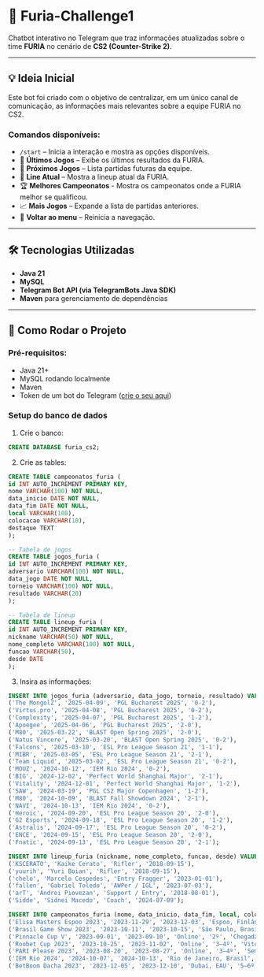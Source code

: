 # 🐅 Furia-Challenge1

Chatbot interativo no Telegram que traz informações atualizadas sobre o time **FURIA** no cenário de **CS2 (Counter-Strike 2)**.

---

## 💡 Ideia Inicial

Este bot foi criado com o objetivo de centralizar, em um único canal de comunicação, as informações mais relevantes sobre a equipe FURIA no CS2.

### Comandos disponíveis:
- `/start` – Inicia a interação e mostra as opções disponíveis.
- 🔫 **Últimos Jogos** – Exibe os últimos resultados da FURIA.
- 📅 **Próximos Jogos** – Lista partidas futuras da equipe.
- 👤 **Line Atual** – Mostra a lineup atual da FURIA.
- 🏆 **Melhores Campeonatos** - Mostra os campeonatos onde a FURIA melhor se qualificou.
- 📈 **Mais Jogos** – Expande a lista de partidas anteriores.
- 🔄 **Voltar ao menu** – Reinicia a navegação.

---

## 🛠️ Tecnologias Utilizadas

- **Java 21**
- **MySQL**
- **Telegram Bot API (via TelegramBots Java SDK)**
- **Maven** para gerenciamento de dependências

---
## 🧪 Como Rodar o Projeto

### Pré-requisitos:

- Java 21+
- MySQL rodando localmente
- Maven
- Token de um bot do Telegram ([crie o seu aqui](https://t.me/BotFather))

### Setup do banco de dados

1. Crie o banco:

```sql
CREATE DATABASE furia_cs2;
```
2. Crie as tables:
```sql
CREATE TABLE campeonatos_furia (
id INT AUTO_INCREMENT PRIMARY KEY,
nome VARCHAR(100) NOT NULL,
data_inicio DATE NOT NULL,
data_fim DATE NOT NULL,
local VARCHAR(100),
colocacao VARCHAR(10),
destaque TEXT
);

-- Tabela de jogos
CREATE TABLE jogos_furia (
id INT AUTO_INCREMENT PRIMARY KEY,
adversario VARCHAR(100) NOT NULL,
data_jogo DATE NOT NULL,
torneio VARCHAR(100) NOT NULL,
resultado VARCHAR(20)
);

-- Tabela de lineup
CREATE TABLE lineup_furia (
id INT AUTO_INCREMENT PRIMARY KEY,
nickname VARCHAR(50) NOT NULL,
nome_completo VARCHAR(100) NOT NULL,
funcao VARCHAR(50),
desde DATE
);
```
3. Insira as informações:
```sql
INSERT INTO jogos_furia (adversario, data_jogo, torneio, resultado) VALUES
('The MongolZ', '2025-04-09', 'PGL Bucharest 2025', '0-2'),
('Virtus.pro', '2025-04-08', 'PGL Bucharest 2025', '0-2'),
('Complexity', '2025-04-07', 'PGL Bucharest 2025', '1-2'),
('Apoegee', '2025-04-06', 'PGL Bucharest 2025', '2-0'),
('M80', '2025-03-22', 'BLAST Open Spring 2025', '2-0'),
('Natus Vincere', '2025-03-20', 'BLAST Open Spring 2025', '0-2'),
('Falcons', '2025-03-10', 'ESL Pro League Season 21', '1-1'),
('MIBR', '2025-03-05', 'ESL Pro League Season 21', '2-1'),
('Team Liquid', '2025-03-02', 'ESL Pro League Season 21', '0-2'),
('MOUZ', '2024-10-12', 'IEM Rio 2024', '0-2'),
('BIG', '2024-12-02', 'Perfect World Shanghai Major', '2-1'),
('Vitality', '2024-12-01', 'Perfect World Shanghai Major', '1-2'),
('SAW', '2024-03-19', 'PGL CS2 Major Copenhagen', '1-2'),
('M80', '2024-10-09', 'BLAST Fall Showdown 2024', '2-1'),
('NAVI', '2024-10-13', 'IEM Rio 2024', '0-2'),
('Heroic', '2024-09-20', 'ESL Pro League Season 20', '2-0'),
('G2 Esports', '2024-09-18', 'ESL Pro League Season 20', '1-2'),
('Astralis', '2024-09-17', 'ESL Pro League Season 20', '0-2'),
('ENCE', '2024-09-15', 'ESL Pro League Season 20', '2-0'),
('Fnatic', '2024-09-13', 'ESL Pro League Season 20', '2-1');

INSERT INTO lineup_furia (nickname, nome_completo, funcao, desde) VALUES
('KSCERATO', 'Kaike Cerato', 'Rifler', '2018-09-15'),
('yuurih', 'Yuri Boian', 'Rifler', '2018-09-15'),
('chelo', 'Marcelo Cespedes', 'Entry Fragger', '2023-01-01'),
('fallen', 'Gabriel Toledo', 'AWPer / IGL', '2023-07-03'),
('arT', 'Andrei Piovezan', 'Support / Entry', '2018-08-01'),
('Sidde', 'Sidnei Macedo', 'Coach', '2024-07-09');

INSERT INTO campeonatos_furia (nome, data_inicio, data_fim, local, colocacao, destaque) VALUES
('Elisa Masters Espoo 2023', '2023-11-29', '2023-12-03', 'Espoo, Finlândia', '1º', 'Vitória sobre Apeks por 3–1 na final; prêmio de US$ 100 mil.'),
('Brasil Game Show 2023', '2023-10-11', '2023-10-15', 'São Paulo, Brasil', '1º', 'Conquista do título no torneio nacional.'),
('Pinnacle Cup V', '2023-09-01', '2023-09-10', 'Online', '2º', 'Chegada à final, garantindo a segunda colocação.'),
('Roobet Cup 2023', '2023-10-25', '2023-11-02', 'Online', '3–4º', 'Vitória sobre Eternal Fire, Heroic e Apeks; eliminação na semifinal para Virtus.pro.'),
('PARI Please 2023', '2023-08-20', '2023-08-27', 'Online', '3–4º', 'Semifinal alcançada; derrota para 9 Pandas.'),
('IEM Rio 2024', '2024-10-07', '2024-10-13', 'Rio de Janeiro, Brasil', '5–6º', 'Eliminação nas semifinais para Mouz; destaque pela presença em casa.'),
('BetBoom Dacha 2023', '2023-12-05', '2023-12-10', 'Dubai, EAU', '5–6º', 'Participação encerrada na fase de grupos.');
